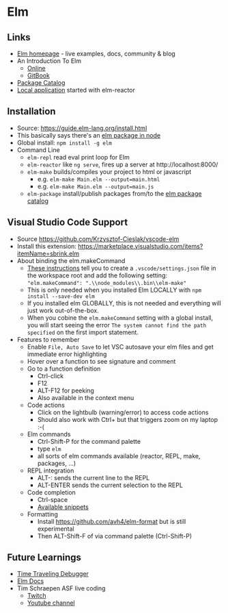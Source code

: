 # Elm

## Links
* [Elm homepage](http://elm-lang.org/) - live examples, docs, community & blog
* An Introduction To Elm
  * [Online](https://guide.elm-lang.org/)
  * [GitBook](https://www.gitbook.com/book/evancz/an-introduction-to-elm/details)
* [Package Catalog](http://package.elm-lang.org/)
* [Local application](http://localhost:8000/) started with elm-reactor

## Installation
* Source: https://guide.elm-lang.org/install.html
* This basically says there's an [elm package in node](https://www.npmjs.com/package/elm)
* Global install: `npm install -g elm`
* Command Line
  * `elm-repl` read eval print loop for Elm
  * `elm-reactor` like `ng serve`, fires up a server at http://localhost:8000/
  * `elm-make` builds/compiles your project to html or javascript
    * e.g. `elm-make Main.elm --output=main.html`
    * e.g. `elm-make Main.elm --output=main.js`
  * `elm-package` install/publish packages from/to the [elm package catalog](http://package.elm-lang.org/)

## Visual Studio Code Support
* Source https://github.com/Krzysztof-Cieslak/vscode-elm
* Install this extension: https://marketplace.visualstudio.com/items?itemName=sbrink.elm
* About binding the elm.makeCommand
  * [These instructions](https://github.com/Krzysztof-Cieslak/vscode-elm) tell you to create a `.vscode/settings.json` file in the workspace root and add the following setting: `"elm.makeCommand": ".\\node_modules\\.bin\\elm-make"`
  * This is only needed when you installed Elm LOCALLY with `npm install --save-dev elm`
  * If you installed elm GLOBALLY, this is not needed and everything will just work out-of-the-box.
  * When you cobine the `elm.makeCommand` setting with a global install, you will start seeing the error `The system cannot find the path specified` on the first import statement.
* Features to remember
  * Enable `File, Auto Save` to let VSC autosave your elm files and get immediate error highlighting
  * Hover over a function to see signature and comment
  * Go to a function definition
    * Ctrl-click
    * F12
    * ALT-F12 for peeking
    * Also available in the context menu
  * Code actions
    * Click on the lightbulb (warning/error) to access code actions
    * Should also work with Ctrl+ but that triggers zoom on my laptop :-(
  * Elm commands
    * Ctrl-Shift-P for the command palette
    * type `elm`
    * all sorts of elm commands available (reactor, REPL, make, packages, ...)
  * REPL integration
    * ALT-: sends the current line to the REPL
    * ALT-ENTER sends the current selection to the REPL
  * Code completion
    * Ctrl-space
    * [Available snippets](https://github.com/Krzysztof-Cieslak/vscode-elm/blob/master/snippets/elm.json)
  * Formatting
    * Install https://github.com/avh4/elm-format but is still experimental
    * Then ALT-Shift-F of via command palette (Ctrl-Shift-P)

## Future Learnings
* [Time Traveling Debugger](http://debug.elm-lang.org/)
* [Elm Docs](http://elm-lang.org/docs)
* Tim Schraepen ASF live coding
  * [Twitch](https://go.twitch.tv/asf_livecoding/)
  * [Youtube channel](https://www.youtube.com/channel/UC-0Zos25VCU6h6bDiv7bh9w)
